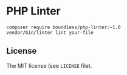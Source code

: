# PHP Linter

```shell
composer require bound1ess/php-linter:~1.0
vendor/bin/linter lint your-file
```

## License

The MIT license (see `LICENSE` file).
